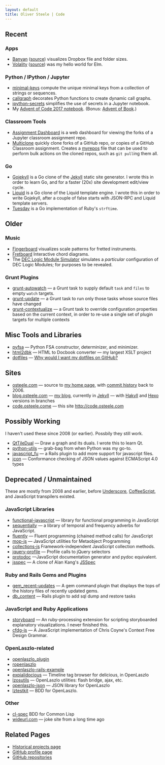 ```yaml
---
layout: default
title: Oliver Steele | Code
---
```


## Recent

### Apps

* [Banyan](https://banyan.osteele.com) ([source](https://github.com/osteele/banyan)) visualizes Dropbox file and folder sizes.
* [Volality](https://volatility.oh-well-thats.life/) ([source](https://github.com/osteele/volatility)) was my hello world for Elm.

### Python / IPython / Jupyter

* [minimal-keys](https://github.com/osteele/minimal-keys) compute the unique minimal keys from a collection of strings or sequences.
* [callgraph](https://github.com/osteele/callgraph) decorates Python functions to create dynamic call graphs.
* [ipython-secrets](https://github.com/osteele/ipython-secrets) simplifies the use of secrets in a Jupyter notebook.
* My [Advent of Code 2017 notebook](https://github.com/osteele/notebooks/blob/master/Advent%20of%20Code%202017.ipynb). (Bonus: [Advent of Book](https://github.com/osteele/notebooks/blob/master/Advent%20of%20Book%202017.ipynb).)

### Classroom Tools

* [Assignment Dashboard](https://github.com/olin-computing/assignment-dashboard) is a web dashboard for viewing the forks of a Jupyter classroom assignment repo.
* [Multiclone](https://github.com/osteele/multiclone) quickly clone forks of a GitHub repo, or copies of a GitHub Classroom assignment. Creates a [myrepos](https://myrepos.branchable.com/) file that can be used to perform bulk actions on the cloned repos, such as `git pull`ing them all.

### Go

* [Gojekyll](http://github.com/osteele/gojekyll) is a Go clone of the [Jekyll](https://jekyllrb.com) static site generator. I wrote this in order to learn Go, and for a faster (20x) site development edit/view cycle.
* [Liquid](http://github.com/osteele/liquid) is a Go clone of the Liquid template engine. I wrote this in order to write Gojekyll, after a couple of false starts with JSON-RPC and Liquid template servers.
* [Tuesday](https://github.com/osteele/tuesday) is a Go implementation of Ruby's `strftime`.

## Older

### Music

* [Fingerboard](http://osteele.github.io/fingerboard/) visualizes scale patterns for fretted instruments.
* [Fretboard](http://osteele.github.io/fretboard/) Interactive chord diagrams.
* The [DEC Logic Module Simulator](http://osteele.github.io/ffmachine/) simulates a _particular_ configuration of DEC Logic Modules; for purposes to be revealed.

### Grunt Plugins

* [grunt-autowatch](https://github.com/osteele/grunt-autowatch) — a Grunt task to supply default `task` and `files` to empty `watch` targets.
* [grunt-update](https://github.com/osteele/grunt-update) — a Grunt task to run only those tasks whose source files have changed
* [grunt-contextualize](https://github.com/osteele/grunt-contextualize) — a Grunt task to override configuration properties based on the current context, in order to re-use a single set of plugin targets for multiple contexts

## Misc Tools and Libraries

* [pyfsa](https://github.com/osteele/pyfsa) — Python FSA constructor, determinizer, and minimizer.
* [html2dbk](https://github.com/osteele/html2dbk) — HTML to Docbook converter — my largest XSLT project
* [dotfiles](https://github.com/osteele/dotfiles) — [Why would I want my dotfiles on GitHub?](http://dotfiles.github.io)

## Sites

* [osteele.com](https://github.com/osteele/osteele.com) — source to [my home page](http://osteele.com), with [commit history](https://github.com/osteele/osteele.com/commits/master) back to 2006.
* [blog.osteele.com](https://github.com/osteele/blog.osteele.com) — [my blog](http://blog.osteele.com), currently in [Jekyll](http://jekyllrb.com) — with [Hakyll](http://jaspervdj.be/hakyll/) and [Hexo](https://hexo.io) versions in branches
* [code.osteele.come](https://github.com/osteele/code.osteele.com) — this site <http://code.osteele.com>

## Possibly Working

I haven't used these since 2008 (or earlier). Possbily they still work.

* [QtTileDual](https://github.com/osteele/QtTileDual) — Draw a graph and its duals. I wrote this to learn Qt.
* [python-utils](https://github.com/osteele/python-utils) — grab-bag from when Python was my go-to.
* [javascript_fu](https://github.com/osteele/javascript_fu) — a Rails plugin to add more support for javascript files.
* [jcon](https://github.com/osteele/jcon) — Conformance checking of JSON values against ECMAScript 4.0 types

## Deprecated / Unmaintained

These are mostly from 2008 and earlier, before [Underscore](http://underscorejs.org), [CoffeeScript](http://coffeescript.org), and JavaScript transpilers existed.

### JavaScript Libraries

* [functional-javascript](https://github.com/osteele/functional-javascript) — library for functional programming in JavaScript
* [sequentially](https://github.com/osteele/sequentially) — a library of temporal and frequency adverbs for JavaScript.
* [fluently](https://github.com/osteele/fluently) — Fluent programming (chained method calls) for JavaScript
* [mop-js](https://github.com/osteele/mop-js) — JavaScript utilities for Metaobject Programming
* [collections-js](https://github.com/osteele/collections-js) Framework-independent JavaScript collection methods.
* [jquery-profile](https://github.com/osteele/jquery-profile) — Profile calls to jQuery selectors
* [protodoc](https://github.com/osteele/protodoc) —JavaScript documentation generator and pydoc equivalent.
* [jsspec](https://github.com/osteele/jsspec) — A clone of Alan Kang's [JSSpec](http://code.google.com/p/jsspec/)

### Ruby and Rails Gems and Plugins

* [gem_recent-updates](https://github.com/osteele/gem_recent-updates) — A gem command plugin that displays the tops of the history files of recently updated gems.
* [db_content](https://github.com/osteele/db_content) — Rails plugin to add sql dump and restore tasks

### JavaScript and Ruby Applications

* [storyboard](https://github.com/osteele/storyboard) — An ruby-processing extension for scripting storyboarded explanatory visualizations. I never finished this.
* [cfdg-js](https://github.com/osteele/cfdg-js) — A JavaScript implementation of Chris Coyne's Context Free Design Grammar.

### OpenLaszlo-related

* [openlaszlo_plugin](https://github.com/osteele/openlaszlo_plugin)
* [ropenlaszlo](https://github.com/osteele/ropenlaszlo)
* [openlaszlo-rails-example](https://github.com/osteele/openlaszlo-rails-example)
* [expialidocious](https://github.com/osteele/expialidocious) — Timeline tag browser for delicious, in OpenLaszlo
* [lzosutils](https://github.com/osteele/lzosutils) — OpenLaszlo utilities: flash bridge, ajax, etc.
* [openlaszlo-json](https://github.com/osteele/openlaszlo-json) — JSON library for OpenLaszlo
* [lztestkit](https://github.com/osteele/lztestkit) — BDD for OpenLaszlo.

### Other

* [cl-spec](https://github.com/osteele/cl-spec) BDD for Common Lisp
* [wideurl.com](https://github.com/osteele/wideurl.com) — joke site from a long time ago

## Related Pages

* [Historical projects page](http://osteele.com/sources)
* [GitHub profile page](https://github.com/osteele)
* [GitHub repositories](https://github.com/osteele?tab=repositories)
